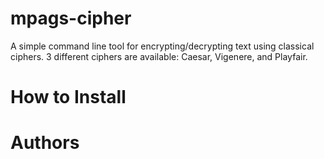# mpags-cipher
A simple command line tool for encrypting/decrypting text using classical ciphers. 3 different ciphers are available: Caesar, Vigenere, and Playfair.

# How to Install
# Authors
